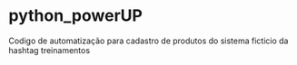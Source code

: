 # python_powerUP
Codigo de automatização para cadastro de produtos do sistema ficticio da hashtag treinamentos
